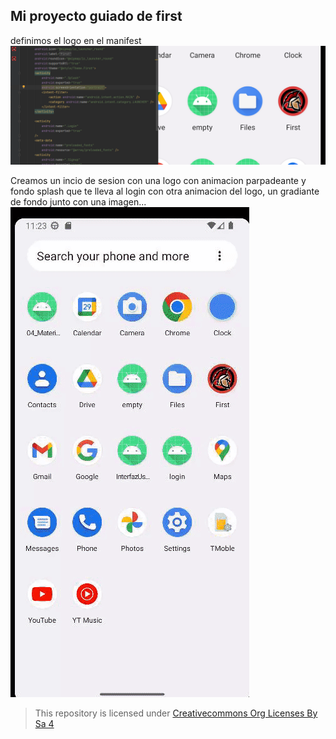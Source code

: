## Mi proyecto guiado de first

definimos el logo en el manifest
![logo](img/logo.png)

Creamos un incio de sesion con una logo con animacion parpadeante y fondo splash que te lleva al login con otra animacion del logo, un gradiante de fondo junto con una imagen...
![LOGIN](img/inicio.gif)


>This repository is licensed under
>[Creativecommons Org Licenses By Sa 4](http://creativecommons.org/licenses/by-sa/4.0/)
